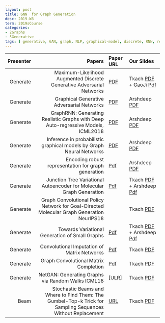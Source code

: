 ```yaml
---
layout: post
title: GNN  for Graph Generation 
desc: 2019-W8
term: 2019sCourse
categories:
- 2Graphs
- 5Generative
tags: [ generative, GAN, graph, NLP, graphical-model, discrete, RNN, robustness, molecule, Variational, Autoencoder, RL, Beam, imputation, Matrix-Completion, random ]
---
```



| Presenter | Papers | Paper URL| Our Slides |
| -----: | -------------------------------------: | :----- | :----- |
| Generate |  Maximum-Likelihood Augmented Discrete Generative Adversarial Networks  | [PDF](https://arxiv.org/abs/1702.07983) | Tkach [PDF]({{site.baseurl}}/MoreTalksTeam18/Tkach-MAliGAN-201901.pdf) +  GaoJi [Pdf]({{site.baseurl}}/talks2019/19scribeNotes/20190222-GaoJi-MaliGAN.pdf) |
| Generate |  Graphical Generative Adversarial Networks  |  [PDF](https://arxiv.org/abs/1804.03429)  |  Arshdeep [PDF]({{site.baseurl}}/talks2019/19sCourse/20190301-Arshdeep-GraphicalGAN.pdf)   | 
| Generate |  GraphRNN: Generating Realistic Graphs with Deep Auto-regressive Models, ICML2018  |  [PDF](https://arxiv.org/abs/1802.08773)  |  Arshdeep [PDF]({{site.baseurl}}/talks2019/19sCourse/20190329-Arshdeep-GraphRNN.pdf)  | 
| Generate |   Inference in probabilistic graphical models by Graph Neural Networks  | [PDF](https://arxiv.org/abs/1803.07710) |  Arshdeep [PDF]({{site.baseurl}}/talks2019/19sCourse/20190412-ArshdeepGMGNN.pdf)   | 
| Generate |  Encoding robust representation for graph generation | [Pdf](https://arxiv.org/abs/1809.10851)   |  Arshdeep [PDF]({{site.baseurl}}/talks2019/19sCourse/20190412-ArshdeepRobustGraph.pdf)   | 
| Generate |  Junction Tree Variational Autoencoder for Molecular Graph Generation  | [Pdf](https://arxiv.org/abs/1802.04364) | Tkach [PDF]({{site.baseurl}}/talks2019/Extra19s/TkachJunctionTreeVAE.pdf)  +  Arshdeep [Pdf]({{site.baseurl}}/talks2019/19scribeNotes/20190315-Arshdeep-JunctionTree.pdf) | 
| Generate |  Graph Convolutional Policy Network for Goal-Directed Molecular Graph Generation NeurIPS18 |  | Tkach [PDF]({{site.baseurl}}/talks2019/Extra19s/TkachGCPNpolicy.pdf)  |
| Generate |  Towards Variational Generation of Small Graphs  | [Pdf](https://arxiv.org/abs/1802.03480) | Tkach [PDF]({{site.baseurl}}/talks2019/Extra19s/TkachGraphVAE.pdf)  + Arshdeep [Pdf]({{site.baseurl}}/talks2019/19scribeNotes/20190329-Arshdeep-GraphVAE.pdf) | 
| Generate |  Convolutional Imputation of Matrix Networks | [Pdf](http://proceedings.mlr.press/v80/sun18d/sun18d.pdf) | Tkach [PDF]({{site.baseurl}}/talks2019/Extra19s/TkachConvMatrixNetworkComplition.pdf)   |  
| Generate |   Graph Convolutional Matrix Completion | [Pdf](http://proceedings.mlr.press/v80/sun18d/sun18d.pdf) | Tkach [PDF]({{site.baseurl}}/talks2019/Extra19s/TkachGCMatrixComplition.pdf)   |  
| Generate |  NetGAN: Generating Graphs via Random Walks ICML18 | [ULR]| Tkach [PDF]({{site.baseurl}}/talks2019/Extra19s/TkachNetGAN.pdf)  |
| Beam |  Stochastic Beams and Where to Find Them: The Gumbel-Top-k Trick for Sampling Sequences Without Replacement | [URL]() | Tkach [PDF]({{site.baseurl}}/talks2019/Extra19s/TkachStochasticBeamSearch.pdf)  |